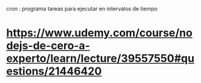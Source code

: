 cron :
programa tareas para ejecutar en intervalos de tiempo
# https://www.udemy.com/course/nodejs-de-cero-a-experto/learn/lecture/39557550#questions/21446420

